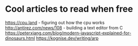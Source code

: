 # Cool articles to read when free
https://cpu.land - figuring out how the cpu works
http://antirez.com/news/108 - building a text editor from C
https://peterxjang.com/blog/modern-javascript-explained-for-dinosaurs.html
https://kognise.dev/writing/arp

